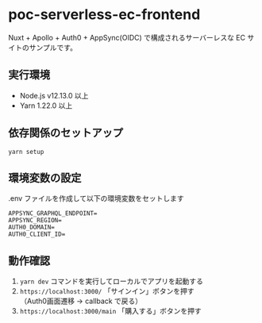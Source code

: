 # poc-serverless-ec-frontend
Nuxt + Apollo + Auth0 + AppSync(OIDC) で構成されるサーバーレスな EC サイトのサンプルです。

## 実行環境
- Node.js v12.13.0 以上
- Yarn 1.22.0 以上

## 依存関係のセットアップ
```
yarn setup
```

## 環境変数の設定
.env ファイルを作成して以下の環境変数をセットします
```
APPSYNC_GRAPHQL_ENDPOINT=
APPSYNC_REGION=
AUTH0_DOMAIN=
AUTH0_CLIENT_ID=
```

## 動作確認
1. `yarn dev` コマンドを実行してローカルでアプリを起動する  
2. `https://localhost:3000/` 「サインイン」ボタンを押す  
（Auth0画面遷移 → callback で戻る）  
3. `https://localhost:3000/main` 「購入する」ボタンを押す  
